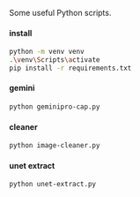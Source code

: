 Some useful Python scripts.

#### install
```bash
python -m venv venv
.\venv\Scripts\activate
pip install -r requirements.txt
```

#### gemini
```bash
python geminipro-cap.py
```

#### cleaner
```bash
python image-cleaner.py
```

#### unet extract
```bash
python unet-extract.py
```
